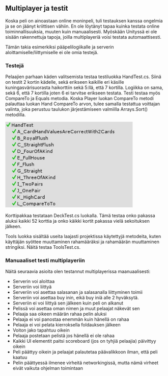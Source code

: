 ## Multiplayer ja testit
Koska peli on ainoastaan online moninpeli, tuli testauksen kanssa ongelmia ja se on jäänyt kriittisen vähiin. En ole löytänyt tapaa kuinka testata online toiminnallisuuksia, muuten kuin manuaalisesti. Myöskään Unityssä ei ole sisään rakennettuja tapoja, joilla multiplayeriä voisi testata automaattisesti.

Tämän takia esimerkiksi pääpelilogiikalle ja serverin aloittamiselle/liittymiselle ei ole omia testejä.

### Testejä

Pelaajien parhaan käden valitsemista testaa testiluokka HandTest.cs. Siinä on testit 2 kortin kädelle, sekä erikseen kaikille eri käsille kuningasvärisuorasta haikorttiin sekä 5:llä, että 7 kortilla. Logiikka on sama, sekä 6, että 7 kortilla joten 6 ei tarvitse erikseen testata. Testi testaa myös CompareTo ja Equals metodia. Koska Player luokan CompareTo metodi palauttaa luokan Hand CompareTo arvon, tulee samalla testattua voittajan valinta, joka perustuu taulukon järjestämiseen valmiilla Arrays.Sort() metodilla.

<img src="kuvat/handTest.jpg" width="400">


Korttipakkaa testataan DeckTest.cs luokalla. Tämä testaa onko pakassa aluksi kaikki 52 korttia ja onko käikki kortit pakassa vielä sekoituksen jälkeen.

Tools luokka sisältää useita laajasti projektissa käytettyjä metodeita, kuten käyttäjän syöttee muuttaminen rahamääräksi ja rahamäärän muuttaminen stringiksi. Näitä testaa ToolsTest.cs.

### Manuaaliset testi multiplayeriin

Näitä seuraavia asioita olen testannut multiplayerissa maanuaalisesti:

- Serverin voi aloittaa
- Serveriin voi liittyä
- Serveriin voi asettaa salasanan ja salasanalla liittyminen toimii
- Serveriin voi asettaa buy inin, eikä buy iniä alle 2 hyväksytä. 
- Serveriin ei voi liittyä sen jälkeen kuin peli on alkanut
- Pelissä voi asettaa oman nimen ja muut pelaajat näkevät sen
- Pelaaja saa oikeen määrän rahaa pelin aluksi
- Pelaaja ei voi panostaa enemmän kuin hänellä on rahaa
- Pelaaja ei voi pelata kierroksella foldauksen jälkeen
- Voiton jako tapahtuu oikein
- Pelaaja postetaan pelistä jos hänellä ei ole rahaa
- Kaikki UI elementit paitsi scoreboard (jos on tyhjiä pelaajia) päivittyy oikein
- Peli päättyy oikein ja pelaajat palautetaa päävalikkoon ilman, että peli kaatuu
- Pelin päättyessä ilmenee virheitä networkingissä, mutta nämä virheet eivät vaikuta ohjelman toimintaan
